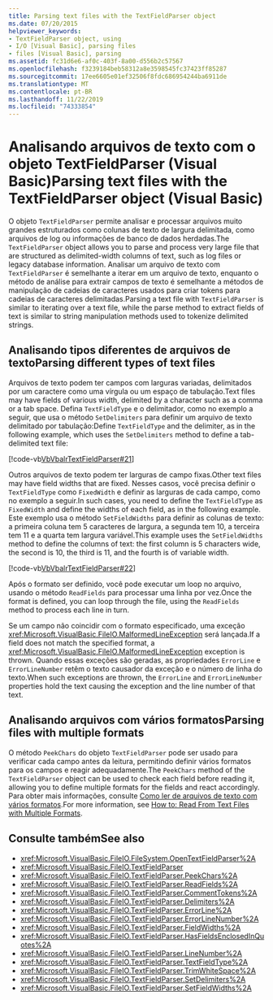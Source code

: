 ```yaml
---
title: Parsing text files with the TextFieldParser object
ms.date: 07/20/2015
helpviewer_keywords:
- TextFieldParser object, using
- I/O [Visual Basic], parsing files
- files [Visual Basic], parsing
ms.assetid: fc31d6e6-af0c-403f-8a00-d556b2c57567
ms.openlocfilehash: f3239184beb58312a8e3598545fc37423ff85287
ms.sourcegitcommit: 17ee6605e01ef32506f8fdc686954244ba6911de
ms.translationtype: MT
ms.contentlocale: pt-BR
ms.lasthandoff: 11/22/2019
ms.locfileid: "74333854"
---
```

# <a name="parsing-text-files-with-the-textfieldparser-object-visual-basic"></a><span data-ttu-id="7edfe-102">Analisando arquivos de texto com o objeto TextFieldParser (Visual Basic)</span><span class="sxs-lookup"><span data-stu-id="7edfe-102">Parsing text files with the TextFieldParser object (Visual Basic)</span></span>

<span data-ttu-id="7edfe-103">O objeto `TextFieldParser` permite analisar e processar arquivos muito grandes estruturados como colunas de texto de largura delimitada, como arquivos de log ou informações de banco de dados herdadas.</span><span class="sxs-lookup"><span data-stu-id="7edfe-103">The `TextFieldParser` object allows you to parse and process very large file that are structured as delimited-width columns of text, such as log files or legacy database information.</span></span> <span data-ttu-id="7edfe-104">Analisar um arquivo de texto com `TextFieldParser` é semelhante a iterar em um arquivo de texto, enquanto o método de análise para extrair campos de texto é semelhante a métodos de manipulação de cadeias de caracteres usados para criar tokens para cadeias de caracteres delimitadas.</span><span class="sxs-lookup"><span data-stu-id="7edfe-104">Parsing a text file with `TextFieldParser` is similar to iterating over a text file, while the parse method to extract fields of text is similar to string manipulation methods used to tokenize delimited strings.</span></span>  
  
## <a name="parsing-different-types-of-text-files"></a><span data-ttu-id="7edfe-105">Analisando tipos diferentes de arquivos de texto</span><span class="sxs-lookup"><span data-stu-id="7edfe-105">Parsing different types of text files</span></span>  

 <span data-ttu-id="7edfe-106">Arquivos de texto podem ter campos com larguras variadas, delimitados por um caractere como uma vírgula ou um espaço de tabulação.</span><span class="sxs-lookup"><span data-stu-id="7edfe-106">Text files may have fields of various width, delimited by a character such as a comma or a tab space.</span></span> <span data-ttu-id="7edfe-107">Defina `TextFieldType` e o delimitador, como no exemplo a seguir, que usa o método `SetDelimiters` para definir um arquivo de texto delimitado por tabulação:</span><span class="sxs-lookup"><span data-stu-id="7edfe-107">Define `TextFieldType` and the delimiter, as in the following example, which uses the `SetDelimiters` method to define a tab-delimited text file:</span></span>  
  
 [!code-vb[VbVbalrTextFieldParser#21](~/samples/snippets/visualbasic/VS_Snippets_VBCSharp/VbVbalrTextFieldParser/VB/Class1.vb#21)]  
  
 <span data-ttu-id="7edfe-108">Outros arquivos de texto podem ter larguras de campo fixas.</span><span class="sxs-lookup"><span data-stu-id="7edfe-108">Other text files may have field widths that are fixed.</span></span> <span data-ttu-id="7edfe-109">Nesses casos, você precisa definir o `TextFieldType` como `FixedWidth` e definir as larguras de cada campo, como no exemplo a seguir.</span><span class="sxs-lookup"><span data-stu-id="7edfe-109">In such cases, you need to define the `TextFieldType` as `FixedWidth` and define the widths of each field, as in the following example.</span></span> <span data-ttu-id="7edfe-110">Este exemplo usa o método `SetFieldWidths` para definir as colunas de texto: a primeira coluna tem 5 caracteres de largura, a segunda tem 10, a terceira tem 11 e a quarta tem largura variável.</span><span class="sxs-lookup"><span data-stu-id="7edfe-110">This example uses the `SetFieldWidths` method to define the columns of text: the first column is 5 characters wide, the second is 10, the third is 11, and the fourth is of variable width.</span></span>  
  
 [!code-vb[VbVbalrTextFieldParser#22](~/samples/snippets/visualbasic/VS_Snippets_VBCSharp/VbVbalrTextFieldParser/VB/Class1.vb#22)]  
  
 <span data-ttu-id="7edfe-111">Após o formato ser definido, você pode executar um loop no arquivo, usando o método `ReadFields` para processar uma linha por vez.</span><span class="sxs-lookup"><span data-stu-id="7edfe-111">Once the format is defined, you can loop through the file, using the `ReadFields` method to process each line in turn.</span></span>  
  
 <span data-ttu-id="7edfe-112">Se um campo não coincidir com o formato especificado, uma exceção <xref:Microsoft.VisualBasic.FileIO.MalformedLineException> será lançada.</span><span class="sxs-lookup"><span data-stu-id="7edfe-112">If a field does not match the specified format, a <xref:Microsoft.VisualBasic.FileIO.MalformedLineException> exception is thrown.</span></span> <span data-ttu-id="7edfe-113">Quando essas exceções são geradas, as propriedades `ErrorLine` e `ErrorLineNumber` retêm o texto causador da exceção e o número de linha do texto.</span><span class="sxs-lookup"><span data-stu-id="7edfe-113">When such exceptions are thrown, the `ErrorLine` and `ErrorLineNumber` properties hold the text causing the exception and the line number of that text.</span></span>  
  
## <a name="parsing-files-with-multiple-formats"></a><span data-ttu-id="7edfe-114">Analisando arquivos com vários formatos</span><span class="sxs-lookup"><span data-stu-id="7edfe-114">Parsing files with multiple formats</span></span>  

 <span data-ttu-id="7edfe-115">O método `PeekChars` do objeto `TextFieldParser` pode ser usado para verificar cada campo antes da leitura, permitindo definir vários formatos para os campos e reagir adequadamente.</span><span class="sxs-lookup"><span data-stu-id="7edfe-115">The `PeekChars` method of the `TextFieldParser` object can be used to check each field before reading it, allowing you to define multiple formats for the fields and react accordingly.</span></span> <span data-ttu-id="7edfe-116">Para obter mais informações, consulte [Como ler de arquivos de texto com vários formatos](../../../../visual-basic/developing-apps/programming/drives-directories-files/how-to-read-from-text-files-with-multiple-formats.md).</span><span class="sxs-lookup"><span data-stu-id="7edfe-116">For more information, see [How to: Read From Text Files with Multiple Formats](../../../../visual-basic/developing-apps/programming/drives-directories-files/how-to-read-from-text-files-with-multiple-formats.md).</span></span>  
  
## <a name="see-also"></a><span data-ttu-id="7edfe-117">Consulte também</span><span class="sxs-lookup"><span data-stu-id="7edfe-117">See also</span></span>

- <xref:Microsoft.VisualBasic.FileIO.FileSystem.OpenTextFieldParser%2A>
- <xref:Microsoft.VisualBasic.FileIO.TextFieldParser>
- <xref:Microsoft.VisualBasic.FileIO.TextFieldParser.PeekChars%2A>
- <xref:Microsoft.VisualBasic.FileIO.TextFieldParser.ReadFields%2A>
- <xref:Microsoft.VisualBasic.FileIO.TextFieldParser.CommentTokens%2A>
- <xref:Microsoft.VisualBasic.FileIO.TextFieldParser.Delimiters%2A>
- <xref:Microsoft.VisualBasic.FileIO.TextFieldParser.ErrorLine%2A>
- <xref:Microsoft.VisualBasic.FileIO.TextFieldParser.ErrorLineNumber%2A>
- <xref:Microsoft.VisualBasic.FileIO.TextFieldParser.FieldWidths%2A>
- <xref:Microsoft.VisualBasic.FileIO.TextFieldParser.HasFieldsEnclosedInQuotes%2A>
- <xref:Microsoft.VisualBasic.FileIO.TextFieldParser.LineNumber%2A>
- <xref:Microsoft.VisualBasic.FileIO.TextFieldParser.TextFieldType%2A>
- <xref:Microsoft.VisualBasic.FileIO.TextFieldParser.TrimWhiteSpace%2A>
- <xref:Microsoft.VisualBasic.FileIO.TextFieldParser.SetDelimiters%2A>
- <xref:Microsoft.VisualBasic.FileIO.TextFieldParser.SetFieldWidths%2A>
